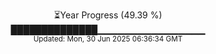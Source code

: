 <p align="center">
⏳Year Progress (49.39 %) <br>
██████████████▁▁▁▁▁▁▁▁▁▁▁▁▁▁▁▁ <br>
<sub>Updated: Mon, 30 Jun 2025 06:36:34 GMT</sub>
</p>

